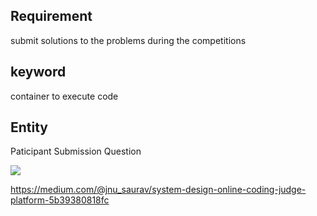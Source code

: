 
## Requirement
submit solutions to the problems during the competitions

## keyword
container to execute code

## Entity
Paticipant
Submission
Question


![](https://miro.medium.com/max/3600/1*7yKnuCif1uRmi8yac4DgPg.png)





https://medium.com/@jnu_saurav/system-design-online-coding-judge-platform-5b39380818fc
<!--stackedit_data:
eyJoaXN0b3J5IjpbMTg3ODA3NTgwNiwxOTMzNjQ2MTExLDE5Mz
QwNjM4MDAsLTE2MjI4NzMxODNdfQ==
-->